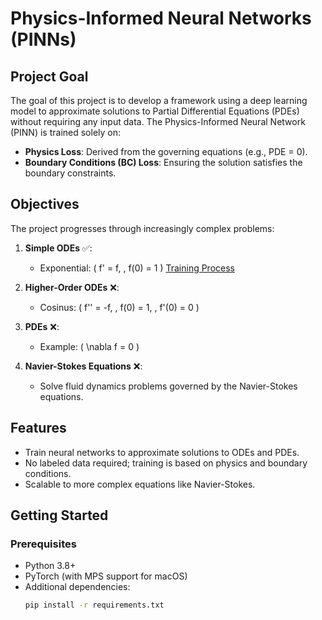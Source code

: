 # Physics-Informed Neural Networks (PINNs)

## **Project Goal**

The goal of this project is to develop a framework using a deep learning model to approximate solutions to Partial Differential Equations (PDEs) without requiring any input data. The Physics-Informed Neural Network (PINN) is trained solely on:
- **Physics Loss**: Derived from the governing equations (e.g., PDE = 0).
- **Boundary Conditions (BC) Loss**: Ensuring the solution satisfies the boundary constraints.

## **Objectives**

The project progresses through increasingly complex problems:
1. **Simple ODEs** :white_check_mark:: 
   - Exponential: \( f' = f, \, f(0) = 1 \) 
   [Training Process](./assets/exponential.gif)

2. **Higher-Order ODEs** :x::
   - Cosinus: \( f'' = -f, \, f(0) = 1, \, f'(0) = 0 \)

3. **PDEs** :x::
   - Example: \( \nabla f = 0 \)

4. **Navier-Stokes Equations** :x::
   - Solve fluid dynamics problems governed by the Navier-Stokes equations.

## **Features**

- Train neural networks to approximate solutions to ODEs and PDEs.
- No labeled data required; training is based on physics and boundary conditions.
- Scalable to more complex equations like Navier-Stokes.

## **Getting Started**

### **Prerequisites**

- Python 3.8+
- PyTorch (with MPS support for macOS)
- Additional dependencies:
  ```bash
  pip install -r requirements.txt